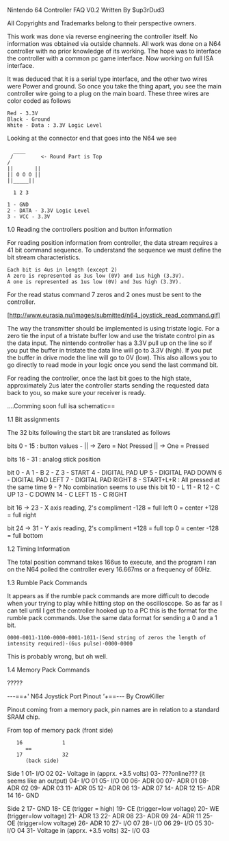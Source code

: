 Nintendo 64 Controller FAQ V0.2
Written By $up3rDud3

All Copyrights and Trademarks belong to their perspective owners.

This work was done via reverse engineering the controller itself.
No information was obtained via outside channels. All work was done on
a N64 controller with no prior knowledge of its working. The hope was to
interface the controller with a common pc game interface. Now working on
full ISA interface.

It was deduced that it is a serial type interface, and the other two wires were Power
and ground. So once you take the thing apart, you see the main controller
wire going to a plug on the main board. These three wires are color coded as
follows

	Red - 3.3V
	Black - Ground
	White - Data : 3.3V Logic Level

Looking at the connector end that goes into the N64 we see

	  ____
	 /         <- Round Part is Top
	/       
	||       ||
	|| O O O ||
	||_____||

	  1 2 3

	1 - GND
	2 - DATA - 3.3V Logic Level
	3 - VCC - 3.3V



1.0	Reading the controllers position and button information

For reading position information from controller, the data stream requires a 41 bit
command sequence. To understand the sequence we must define the bit stream characteristics.

	Each bit is 4us in length (except 2)
	A zero is represented as 3us low (0V) and 1us high (3.3V).
	A one is represented as 1us low (0V) and 3us high (3.3V).

For the read status command 7 zeros and 2 ones must be sent to the controller.

[http://www.eurasia.nu/images/submitted/n64_joystick_read_command.gif]

The way the transmitter should be implemented is using tristate logic. For a zero tie
the input of a tristate buffer low and use the tristate control pin as the data input.
The nintendo controller has a 3.3V pull up on the line so if you put the buffer in
tristate the data line will go to 3.3V (high). If you put the buffer in drive mode the
line will go to 0V (low). This also allows you to go directly to read mode in your logic
once you send the last command bit.

For reading the controller, once the last bit goes to the high state, approximately 2us later the controller
starts sending the requested data back to you, so make sure your receiver is ready.

....Comming soon full isa schematic==


1.1	Bit assignments

The 32 bits following the start bit are translated as follows

bits 0 - 15 : button values -
                             ||
                              -> Zero = Not Pressed
                             ||
                              -> One = Pressed

bits 16 - 31 : analog stick position

bit        0 - A
           1 - B
           2 - Z
           3 - START
           4 - DIGITAL PAD UP
           5 - DIGITAL PAD DOWN
           6 - DIGITAL PAD LEFT
           7 - DIGITAL PAD RIGHT
           8 - START+L+R : All pressed at the same time
           9 - ? No combination seems to use this bit
          10 - L
          11 - R
          12 - C UP
          13 - C DOWN
          14 - C LEFT
          15 - C RIGHT

bit       16 -> 23 - X axis reading, 2's compliment
                     -128 = full left
                        0 = center
                     +128 = full right

bit       24 -> 31 - Y axis reading, 2's compliment
                     +128 = full top
                        0 = center
                     -128 = full bottom

1.2	Timing Information

The total position command takes 166us to execute, and the program I ran on the N64 polled the
controller every 16.667ms or a frequency of 60Hz.

1.3	Rumble Pack Commands

It appears as if the rumble pack commands are more difficult to decode when your trying to play
while hitting stop on the oscilloscope. So as far as I can tell until I get the controller
hooked up to a PC this is the format for the rumble pack commands. Use the same data format for
sending a 0 and a 1 bit.

	0000-0011-1100-0000-0001-1011-(Send string of zeros the length of intensity required)-(6us pulse)-0000-0000

This is probably wrong, but oh well.

1.4	Memory Pack Commands

?????



---==_+_' N64 Joystick Port Pinout _'+_==---
                        By CrowKiller

Pinout coming from a memory pack, pin names are
in relation to a standard SRAM chip.

From top of memory pack
         (front side)

       16             1
          ==
       17             32
          (back side)

Side 1
01- I/O 02
02- Voltage in (apprx. +3.5 volts)
03- ???online??? (it seems like an output)
04- I/O 01
05- I/O 00
06- ADR 00
07- ADR 01
08- ADR 02
09- ADR 03
11- ADR 05
12- ADR 06
13- ADR 07
14- ADR 12
15- ADR 14
16- GND

Side 2
17- GND
18- CE  (trigger = high)
19- CE  (trigger=low voltage)
20- WE  (trigger=low voltage)
21- ADR 13
22- ADR 08
23- ADR 09
24- ADR 11
25- OE  (trigger=low voltage)
26- ADR 10
27- I/O 07
28- I/O 06
29- I/O 05
30- I/O 04
31- Voltage in (apprx. +3.5 volts)
32- I/O 03